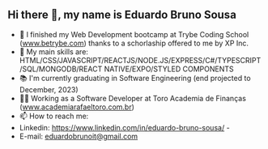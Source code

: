 ## Hi there 👋, my name is Eduardo Bruno Sousa 

- 🔭 I finished my Web Development bootcamp at Trybe Coding School (www.betrybe.com) thanks to a schorlaship offered to me by XP Inc.
- 🌱 My main skills are: HTML/CSS/JAVASCRIPT/REACTJS/NODE.JS/EXPRESS/C#/TYPESCRIPT/SQL/MONGODB/REACT NATIVE/EXPO/STYLED COMPONENTS
- 📚 I'm currently graduating in Software Engineering (end projected to December, 2023)
- 👨‍💼 Working as a Software Developer at Toro Academia de Finanças (www.academiarafaeltoro.com.br) 
- 📫 How to reach me: 
- Linkedin: https://www.linkedin.com/in/eduardo-bruno-sousa/  - 
- E-mail: eduardobrunoit@gmail.com

